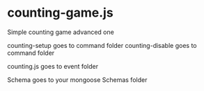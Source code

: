 # counting-game.js
Simple counting game  advanced one 


counting-setup goes to command folder
counting-disable goes to command folder

counting.js goes to event folder

Schema goes to your mongoose Schemas folder 
